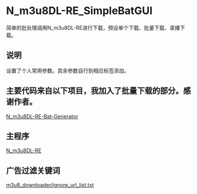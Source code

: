 # N_m3u8DL-RE_SimpleBatGUI
简单的批处理调用N_m3u8DL-RE进行下载，预设单个下载、批量下载、录播下载。

## 说明
设置了个人常用参数。其余参数自行到相应标签添加。

## 主要代码来自以下项目，我加入了批量下载的部分。感谢作者。
[N_m3u8DL-RE-Bat-Generator]([https://github.com/nilaoda/N_m3u8DL-RE](https://github.com/dupontjoy/N_m3u8DL-RE-Bat-Generator))

## 主程序
[N_m3u8DL-RE](https://github.com/nilaoda/N_m3u8DL-RE)

## 广告过滤关键词
[m3u8_downloader/ignore_url_list.txt](https://github.com/leavjenn/leavjenn.github.io/blob/master/m3u8_downloader/ignore_url_list.txt)
